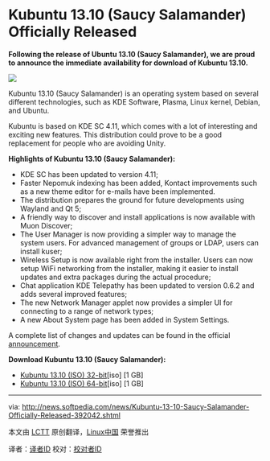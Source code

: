Kubuntu 13.10 (Saucy Salamander) Officially Released
================================================================================
**Following the release of Ubuntu 13.10 (Saucy Salamander), we are proud to announce the immediate availability for download of Kubuntu 13.10.**

![](http://i1-news.softpedia-static.com/images/news2/Kubuntu-13-10-Saucy-Salamander-Officially-Released-392042-2.jpg)

Kubuntu 13.10 (Saucy Salamander) is an operating system based on several different technologies, such as KDE Software, Plasma, Linux kernel, Debian, and Ubuntu.

Kubuntu is based on KDE SC 4.11, which comes with a lot of interesting and exciting new features. This distribution could prove to be a good replacement for people who are avoiding Unity.

**Highlights of Kubuntu 13.10 (Saucy Salamander):**

- KDE SC has been updated to version 4.11;
- Faster Nepomuk indexing has been added, Kontact improvements such as a new theme editor for e-mails have been implemented.
- The distribution prepares the ground for future developments using Wayland and Qt 5;
- A friendly way to discover and install applications is now available with Muon Discover;
- The User Manager is now providing a simpler way to manage the system users. For advanced management of groups or LDAP, users can install kuser;
- Wireless Setup is now available right from the installer. Users can now setup WiFi networking from the installer, making it easier to install updates and extra packages during the actual procedure;
- Chat application KDE Telepathy has been updated to version 0.6.2 and adds several improved features;
- The new Network Manager applet now provides a simpler UI for connecting to a range of network types;
- A new About System page has been added in System Settings.

A complete list of changes and updates can be found in the official [announcement][1].

**Download Kubuntu 13.10 (Saucy Salamander):**

- [Kubuntu 13.10 (ISO) 32-bit][2][iso] [1 GB]
- [Kubuntu 13.10 (ISO) 64-bit][3][iso] [1 GB]

--------------------------------------------------------------------------------

via: http://news.softpedia.com/news/Kubuntu-13-10-Saucy-Salamander-Officially-Released-392042.shtml

本文由 [LCTT](https://github.com/LCTT/TranslateProject) 原创翻译，[Linux中国](http://linux.cn/) 荣誉推出

译者：[译者ID](https://github.com/译者ID) 校对：[校对者ID](https://github.com/校对者ID)

[1]:http://www.kubuntu.org/news/kubuntu-13.10
[2]:http://cdimage.ubuntu.com/kubuntu/releases/13.10/release/kubuntu-13.10-desktop-i386.iso
[3]:http://cdimage.ubuntu.com/kubuntu/releases/13.10/release/kubuntu-13.10-desktop-amd64.iso